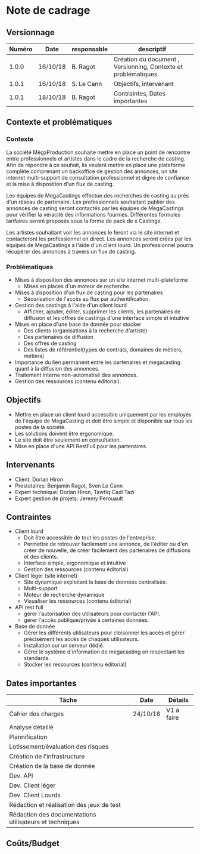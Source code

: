 <!-- TITLE: Note De Cadrage -->
<!-- SUBTITLE: A quick summary of Note De Cadrage -->

# Note de cadrage

## Versionnage

| Numéro | Date     | responsable | descriptif                                                     |
| ------ | -------- | ----------- | -------------------------------------------------------------- |
| 1.0.0  | 16/10/18 | B. Ragot    | Création du document , Versionning, Contexte et problématiques |
| 1.0.1  | 16/10/18 | S. Le Cann  | Objectifs, intervenant                                         |
| 1.0.1  | 18/10/18 | B. Ragot    | Contraintes, Dates importantes                                 |

## Contexte et problématiques

### Contexte

La société MégaProduction souhaite mettre en place un point de rencontre entre professionnels et artistes dans le cadre de la recherche de casting. Afin de répondre à ce souhait, ils veulent mettre en place une plateforme complète comprenant un backoffice de gestion des annonces, un site internet multi-support de consultation professionnel et digne de confiance et la mise à disposition d'un flux de casting.

Les équipes de MegaCastings effectue des recherches de casting au près d'un réseau de partenaire. Les professionnels souhaitant publier des annonces de casting seront contactés par les équipes de MegaCastings pour vérifier la véracité des informations fournies. Différentes formules tarifaires seront proposés sous la forme de pack de x Castings.

Les artistes souhaitant voir les annonces le feront via le site internet et contacteront les professionnel en direct. Les annonces seront crées par les équipes de MegaCastings à l'aide d'un client lourd. Un professionnel pourra récupérer des annonces à travers un flux de casting.

### Problématiques

- Mises à disposition des annonces sur un site internet multi-plateforme
  - Mises en places d'un moteur de recherche.
- Mises à disposition d'un flux de casting pour les partenaires
  - Sécurisation de l'accès au flux par authentification.
- Gestion des castings à l'aide d'un client lourd
  - Afficher, ajouter, éditer, supprimer les clients, les partenaires de diffusion et les offres de castings d'une interface simple et intuitive
- Mises en place d'une base de donnée pour stocker
  - Des clients (organisations à la recherche d'artiste)
  - Des partenaires de diffusion
  - Des offres de casting
  - Des listes de référentiel(types de contrats, domaines de métiers, métiers)
- Importance du lien permanent entre les partenaires et megacasting quant à la diffusion des annonces.
- Traitement interne non-automatisé des annonces.
- Gestion des ressources (contenu éditorial).

## Objectifs

- Mettre en place un client lourd accessible uniquement par les employés de l'équipe de MegaCasting et doit être simple et disponible sur tous les postes de la société.
- Les solutions doivent être ergonomique.
- Le site doit être seulement en consultation.
- Mise en place d'une API RestFull pour les partenaires.

## Intervenants

- Client: Dorian Hiron
- Prestataires: Benjamin Ragot, Sven Le Cann
- Expert technique: Dorian Hiron, Tawfiq Cadi Tazi
- Expert gestion de projets: Jeremy Perouault

## Contraintes

- Client lourd
  - Doit être accessible de tout les postes de l'entreprise.
  - Permettre de retrouver facilement une annonce, de l'éditer ou d'en créer de nouvelle, de créer facilement des partenaires de diffusions et des clients.
  - Interface simple, ergonomique et intuitive
  - Gestion des ressources (contenu éditorial)
- Client léger (site internet)
  - Site dynamique exploitant la base de données centralisée.
  - Multi-support
  - Moteur de recherche dynamique
  - Visualiser les ressources (contenu éditorial)
- API rest full
  - gérer l'autorisation des utilisateurs pour contacter l'API.
  - gérer l'accès publique/privée à certaines données.
- Base de donnée
  - Gérer les différents utilisateurs pour cloisonner les accès et gérer précisément les accès de chaques utilisateurs.
  - Installation sur un serveur dédié.
  - Gérer le système d'information de megacasting en respectant les standards.
  - Stocker les ressources (contenu éditorial)

## Dates importantes

| Tâche                                                   | Date     | Détails    |
| ------------------------------------------------------- | -------- | ---------- |
| Cahier des charges                                      | 24/10/18 | V1 à faire |
| Analyse détaillé                                        |          |            |
| Plannification                                          |          |            |
| Lotissement/évaluation des risques                      |          |            |
| Création de l'infrastructure                            |          |            |
| Création de la base de donnée                           |          |            |
| Dev. API                                                |          |            |
| Dev. Client léger                                       |          |            |
| Dev. Client Lourds                                      |          |            |
| Rédaction et réalisation des jeux de test               |          |            |
| Rédaction des documentations utilisateurs et techniques |          |            |

## Coûts/Budget



